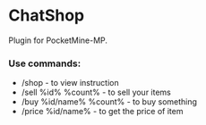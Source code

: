 # ChatShop
Plugin for PocketMine-MP. 
### Use commands:
 * /shop - to view instruction
 * /sell %id% %count% - to sell your items
 * /buy %id/name% %count% - to buy something
 * /price %id/name% - to get the price of item
